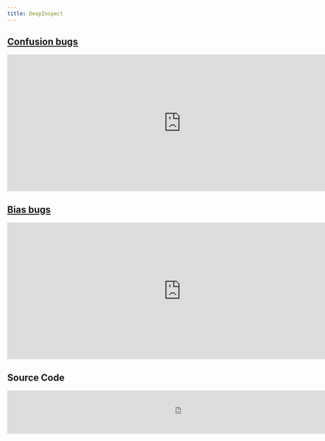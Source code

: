 ```yaml
---
title: DeepInspect
---
```


## [<u>Confusion bugs</u>](/confusion_bugs.html)

<iframe width="800" height="315" src="https://deeplearninginspect.github.io/DeepInspect/confusion_bugs.html" frameborder="0" allowfullscreen></iframe>

## [<u>Bias bugs</u>](/bias_bugs.html)

<iframe width="800" height="315" src="https://deeplearninginspect.github.io/DeepInspect/bias_bugs.html" frameborder="0" allowfullscreen></iframe>

## Source Code
<iframe width="800" height="100" src="https://deeplearninginspect.github.io/DeepInspect/view_on_github.html" frameborder="0" allowfullscreen></iframe>

